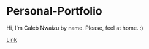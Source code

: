 # Personal-Portfolio
Hi, I'm Caleb Nwaizu by name. Please, feel at home.  :)

[Link](https://calebchris000.github.io/Personal-Portfolio/build/)
